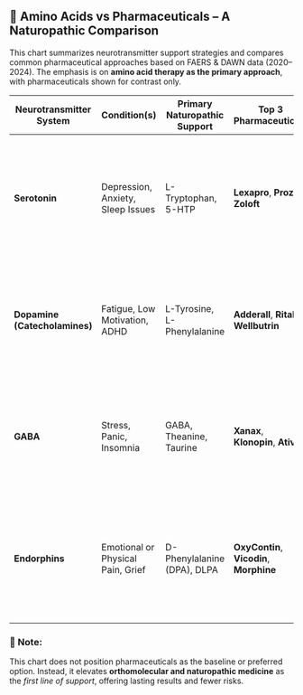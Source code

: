 ## 🌿 Amino Acids vs Pharmaceuticals – A Naturopathic Comparison

This chart summarizes neurotransmitter support strategies and compares common pharmaceutical approaches based on FAERS & DAWN data (2020–2024). The emphasis is on **amino acid therapy as the primary approach**, with pharmaceuticals shown for contrast only.

| **Neurotransmitter System** | **Condition(s)** | **Primary Naturopathic Support** | **Top 3 Pharmaceuticals** | **Why Natural First?** |
|-----------------------------|------------------|----------------------------------|----------------------------|-------------------------|
| **Serotonin**               | Depression, Anxiety, Sleep Issues | L-Tryptophan, 5-HTP | **Lexapro**, **Prozac**, **Zoloft** | Naturally boosts serotonin without long-term SSRI side effects. Can be dosed as needed and supports melatonin. |
| **Dopamine (Catecholamines)** | Fatigue, Low Motivation, ADHD | L-Tyrosine, L-Phenylalanine | **Adderall**, **Ritalin**, **Wellbutrin** | Supports energy, motivation, and focus without addiction, mood crashes, or stimulant dependency. |
| **GABA**                    | Stress, Panic, Insomnia | GABA, Theanine, Taurine | **Xanax**, **Klonopin**, **Ativan** | Calms excess excitatory signals without sedation or withdrawal risk. Non-habit-forming. |
| **Endorphins**              | Emotional or Physical Pain, Grief | D-Phenylalanine (DPA), DLPA | **OxyContin**, **Vicodin**, **Morphine** | Enhances mood and pain tolerance naturally. Avoids respiratory depression, addiction, and overdose. |

### 🧠 Note:
This chart does not position pharmaceuticals as the baseline or preferred option. Instead, it elevates **orthomolecular and naturopathic medicine** as the *first line of support*, offering lasting results and fewer risks.
